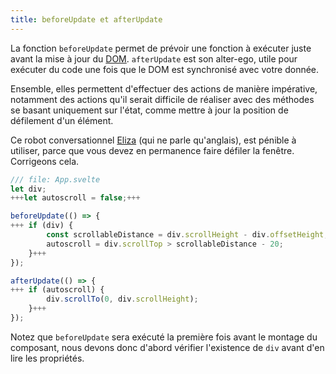 ```yaml
---
title: beforeUpdate et afterUpdate
---
```


La fonction `beforeUpdate` permet de prévoir une fonction à exécuter juste avant la mise à jour du <span class="vo">[DOM](PUBLIC_SVELTE_SITE_URL/docs/web#dom)</span>. `afterUpdate` est son alter-ego, utile pour exécuter du code une fois que le DOM est synchronisé avec votre donnée.

Ensemble, elles permettent d'effectuer des actions de manière impérative, notamment des actions qu'il serait difficile de réaliser avec des méthodes se basant uniquement sur l'état, comme mettre à jour la position de défilement d'un élément.

Ce robot conversationnel [Eliza](https://fr.wikipedia.org/wiki/ELIZA) (qui ne parle qu'anglais), est pénible à utiliser, parce que vous devez en permanence faire défiler la fenêtre. Corrigeons cela.

```js
/// file: App.svelte
let div;
+++let autoscroll = false;+++

beforeUpdate(() => {
+++	if (div) {
		const scrollableDistance = div.scrollHeight - div.offsetHeight;
		autoscroll = div.scrollTop > scrollableDistance - 20;
	}+++
});

afterUpdate(() => {
+++	if (autoscroll) {
		div.scrollTo(0, div.scrollHeight);
	}+++
});
```

Notez que `beforeUpdate` sera exécuté la première fois avant le montage du composant, nous devons donc d'abord vérifier l'existence de `div` avant d'en lire les propriétés.
